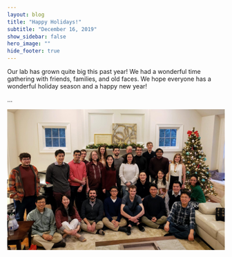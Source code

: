```yaml
---
layout: blog
title: "Happy Holidays!"
subtitle: "December 16, 2019"
show_sidebar: false
hero_image: ""
hide_footer: true
---
```


Our lab has grown quite big this past year! We had a wonderful time gathering with friends, families, and old faces. We hope everyone has a wonderful holiday season and a happy new year!

...

![Image](/img/news-images/20191214_parklabholidayparty-labonly_02.jpg)

